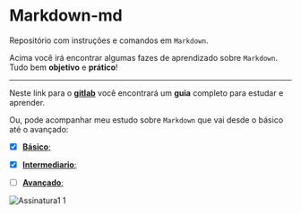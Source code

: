# Markdown-md
Repositório com instruções e comandos em ``Markdown``.

Acima você irá encontrar algumas fazes de aprendizado sobre ``Markdown``. Tudo bem **objetivo** e **prático**!

---

Neste link para o [**gitlab**](https://about.gitlab.com/handbook/markdown-guide/) você encontrará um **guia** completo para estudar e aprender.

Ou, pode acompanhar meu estudo sobre ``Markdown`` que vai desde o básico até o avançado:

- [x] [**Básico**;](https://github.com/duartecgustavo/Markdown-md/blob/master/Basicos.md)

- [x] [**Intermediario**;](https://github.com/duartecgustavo/Markdown-md/blob/master/Intermediario.md)

- [ ] [**Avançado**;](https://github.com/duartecgustavo/Markdown-md/blob/master/Avan%C3%A7ado.md)


![Assinatura1 1](https://user-images.githubusercontent.com/65131471/84540714-5a820e00-accc-11ea-9ad4-57ef348ead4b.jpg)
